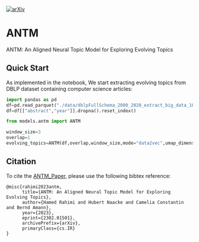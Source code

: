 

[![arXiv](https://img.shields.io/badge/arXiv-2302.01501-<COLOR>.svg)](https://arxiv.org/abs/2302.01501)

# ANTM
ANTM: An Aligned Neural Topic Model for Exploring Evolving Topics


## Quick Start
As implemented in the notebook, We start extracting evolving topics from DBLP dataset containing computer science articles:

```python
import pandas as pd
df=pd.read_parquet("./data/dblpFullSchema_2000_2020_extract_big_data_10K.parquet")
df=df[["abstract","year"]].dropna().reset_index()

from models.antm import ANTM

window_size=3
overlap=1
evolving_topics=ANTM(df,overlap,window_size,mode="data2vec",umap_dimension_size=5,umap_n_neighbors=20,partioned_clusttering_size=5,num_words=10)
```


## Citation
To cite the [ANTM_Paper](https://arxiv.org/abs/2302.01501), please use the following bibtex reference:
```bibtext
@misc{rahimi2023antm,
      title={ANTM: An Aligned Neural Topic Model for Exploring Evolving Topics}, 
      author={Hamed Rahimi and Hubert Naacke and Camelia Constantin and Bernd Amann},
      year={2023},
      eprint={2302.01501},
      archivePrefix={arXiv},
      primaryClass={cs.IR}
}
```
